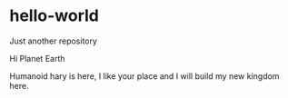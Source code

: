 # hello-world
Just another repository

Hi Planet Earth

Humanoid hary is here, I like your place and I will build my new kingdom here.
